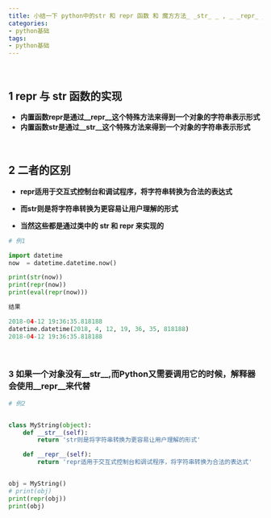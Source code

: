 ```yaml
---
title: 小结一下 python中的str 和 repr 函数 和 魔方方法_ _str_ _ , _ _repr_ _
categories:
- python基础
tags:
- python基础
---
```



<br>

## 1 repr 与 str 函数的实现

- **内置函数repr是通过__repr__这个特殊方法来得到一个对象的字符串表示形式**
- **内置函数str是通过__str__这个特殊方法来得到一个对象的字符串表示形式**


<br>

## 2 二者的区别

- **repr适用于交互式控制台和调试程序，将字符串转换为合法的表达式**

- **而str则是将字符串转换为更容易让用户理解的形式**

- **当然这些都是通过类中的 __str__ 和 __repr__ 来实现的**

```python
# 例1 

import datetime
now  = datetime.datetime.now()

print(str(now))
print(repr(now))
print(eval(repr(now)))

结果

2018-04-12 19:36:35.818188
datetime.datetime(2018, 4, 12, 19, 36, 35, 818188)
2018-04-12 19:36:35.818188

```

<br>

### 3 如果一个对象没有__str__,而Python又需要调用它的时候，解释器会使用__repr__来代替


```python
# 例2 


class MyString(object):
	def __str__(self):
		return 'str则是将字符串转换为更容易让用户理解的形式'

	def __repr__(self):
		return 'repr适用于交互式控制台和调试程序，将字符串转换为合法的表达式'


obj = MyString()
# print(obj)
print(repr(obj))
print(obj)
```

